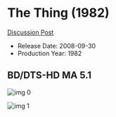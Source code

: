 # The Thing (1982)

[Discussion Post](https://www.avsforum.com/threads/bass-eq-for-filtered-movies.2995212/post-57713234)

* Release Date: 2008-09-30
* Production Year: 1982

## BD/DTS-HD MA 5.1

![img 0](https://i.imgur.com/KBCZDY3.jpg)

![img 1](https://i.imgur.com/tr8Ju6L.png)

